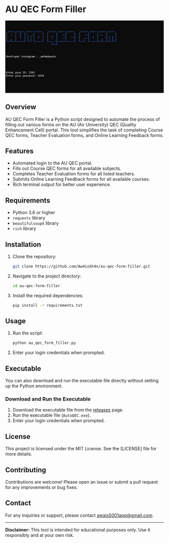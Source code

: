 # AU QEC Form Filler

![Banner](screenshots/screenshot1.png)

## Overview

AU QEC Form Filler is a Python script designed to automate the process of filling out various forms on the AU (Air University) QEC (Quality Enhancement Cell) portal. This tool simplifies the task of completing Course QEC forms, Teacher Evaluation forms, and Online Learning Feedback forms.

## Features

- Automated login to the AU QEC portal.
- Fills out Course QEC forms for all available subjects.
- Completes Teacher Evaluation forms for all listed teachers.
- Submits Online Learning Feedback forms for all available courses.
- Rich terminal output for better user experience.

## Requirements

- Python 3.6 or higher
- `requests` library
- `beautifulsoup4` library
- `rich` library

## Installation

1. Clone the repository:
    ```bash
    git clone https://github.com/Aw4iskh4n/au-qec-form-filler.git
    ```
2. Navigate to the project directory:
    ```bash
    cd au-qec-form-filler
    ```
3. Install the required dependencies:
    ```bash
    pip install -r requirements.txt
    ```

## Usage

1. Run the script:
    ```bash
    python au_qec_form_filler.py
    ```
2. Enter your login credentials when prompted.

## Executable

You can also download and run the executable file directly without setting up the Python environment. 

### Download and Run the Executable

1. Download the executable file from the [releases](https://github.com/Aw4iskh4n/au-qec-form-filler/releases) page.
2. Run the executable file (`AutoQEC.exe`).
3. Enter your login credentials when prompted.


## License

This project is licensed under the MIT License. See the [LICENSE] file for more details.

## Contributing

Contributions are welcome! Please open an issue or submit a pull request for any improvements or bug fixes.

## Contact

For any inquiries or support, please contact awais5001app@gmail.com.

---

**Disclaimer:** This tool is intended for educational purposes only. Use it responsibly and at your own risk.
